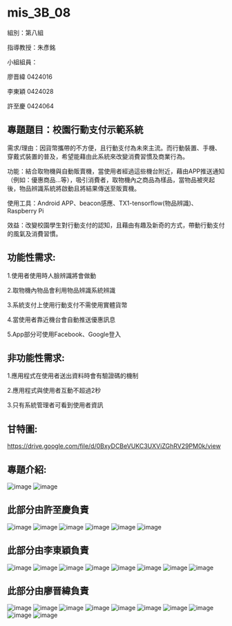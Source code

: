 # mis_3B_08

組別：第八組

指導教授：朱彥銘

小組組員：

廖晋緯 0424016 

李東穎 0424028 

許至慶 0424064 


專題題目：校園行動支付示範系統
-------

需求/理由：因貨幣攜帶的不方便，且行動支付為未來主流。而行動裝置、手機、穿戴式裝置的普及，希望能藉由此系統來改變消費習慣及商業行為。

功能：結合取物機與自動販賣機，當使用者經過這些機台附近，藉由APP推送通知（例如：優惠商品...等），吸引消費者，取物機內之商品為樣品，當物品被夾起後，物品辨識系統將啟動且將結果傳送至販賣機。

使用工具：Android APP、beacon感應、TX1-tensorflow(物品辨識)、Raspberry Pi

效益：改變校園學生對行動支付的認知，且藉由有趣及新奇的方式，帶動行動支付的風氣及消費習慣。

功能性需求:
-------

1.使用者使用時人臉辨識將會做動

2.取物機內物品會利用物品辨識系統辨識

3.系統支付上使用行動支付不需使用實體貨幣

4.當使用者靠近機台會自動推送優惠訊息

5.App部分可使用Facebook、Google登入

非功能性需求:
-------

1.應用程式在使用者送出資料時會有驗證碼的機制

2.應用程式與使用者互動不超過2秒

3.只有系統管理者可看到使用者資訊

甘特圖:
-------
https://drive.google.com/file/d/0BxyDCBeVUKC3UXViZGhRV29PM0k/view

專題介紹:
-------

![image](https://github.com/EddieSyu/mis_3B_08/blob/master/%E6%8A%95%E5%BD%B1%E7%89%871.JPG)
![image](https://github.com/EddieSyu/mis_3B_08/blob/master/%E6%8A%95%E5%BD%B1%E7%89%872.JPG)

此部分由許至慶負責
-------

![image](https://github.com/EddieSyu/mis_3B_08/blob/master/%E6%8A%95%E5%BD%B1%E7%89%873.JPG)
![image](https://github.com/EddieSyu/mis_3B_08/blob/master/%E6%8A%95%E5%BD%B1%E7%89%874.JPG)
![image](https://github.com/EddieSyu/mis_3B_08/blob/master/%E6%8A%95%E5%BD%B1%E7%89%875.JPG)
![image](https://github.com/EddieSyu/mis_3B_08/blob/master/%E6%8A%95%E5%BD%B1%E7%89%876.JPG)
![image](https://github.com/EddieSyu/mis_3B_08/blob/master/%E6%8A%95%E5%BD%B1%E7%89%877.JPG)
![image](https://github.com/EddieSyu/mis_3B_08/blob/master/%E6%8A%95%E5%BD%B1%E7%89%878.JPG)

此部分由李東穎負責
-------

![image](https://github.com/EddieSyu/mis_3B_08/blob/master/%E6%8A%95%E5%BD%B1%E7%89%879.JPG)
![image](https://github.com/EddieSyu/mis_3B_08/blob/master/%E6%8A%95%E5%BD%B1%E7%89%8710.JPG)
![image](https://github.com/EddieSyu/mis_3B_08/blob/master/%E6%8A%95%E5%BD%B1%E7%89%8711.JPG)
![image](https://github.com/EddieSyu/mis_3B_08/blob/master/%E6%8A%95%E5%BD%B1%E7%89%8712.JPG)
![image](https://github.com/EddieSyu/mis_3B_08/blob/master/%E6%8A%95%E5%BD%B1%E7%89%8713.JPG)
![image](https://github.com/EddieSyu/mis_3B_08/blob/master/%E6%8A%95%E5%BD%B1%E7%89%8714.JPG)
![image](https://github.com/EddieSyu/mis_3B_08/blob/master/%E6%8A%95%E5%BD%B1%E7%89%8715.JPG)
![image](https://github.com/EddieSyu/mis_3B_08/blob/master/%E6%8A%95%E5%BD%B1%E7%89%8716.JPG)

此部分由廖晋緯負責
-------

![image](https://github.com/EddieSyu/mis_3B_08/blob/master/%E6%8A%95%E5%BD%B1%E7%89%8717.JPG)
![image](https://github.com/EddieSyu/mis_3B_08/blob/master/%E6%8A%95%E5%BD%B1%E7%89%8718.JPG)
![image](https://github.com/EddieSyu/mis_3B_08/blob/master/%E6%8A%95%E5%BD%B1%E7%89%8719.JPG)
![image](https://github.com/EddieSyu/mis_3B_08/blob/master/%E6%8A%95%E5%BD%B1%E7%89%8720.JPG)
![image](https://github.com/EddieSyu/mis_3B_08/blob/master/%E6%8A%95%E5%BD%B1%E7%89%8721.JPG)
![image](https://github.com/EddieSyu/mis_3B_08/blob/master/%E6%8A%95%E5%BD%B1%E7%89%8722.JPG)
![image](https://github.com/EddieSyu/mis_3B_08/blob/master/%E6%8A%95%E5%BD%B1%E7%89%8723.JPG)
![image](https://github.com/EddieSyu/mis_3B_08/blob/master/%E6%8A%95%E5%BD%B1%E7%89%8724.JPG)
![image](https://github.com/EddieSyu/mis_3B_08/blob/master/%E6%8A%95%E5%BD%B1%E7%89%8725.JPG)
![image](https://github.com/EddieSyu/mis_3B_08/blob/master/%E6%8A%95%E5%BD%B1%E7%89%8726.JPG)



